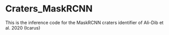 # Craters_MaskRCNN
This is the inference code for the MaskRCNN craters identifier of Ali-Dib et al. 2020 (Icarus)
